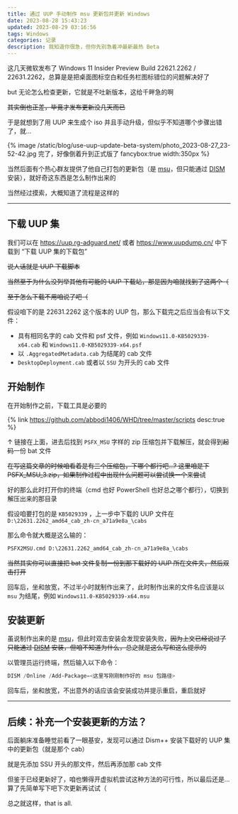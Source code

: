 ```yaml
---
title: 通过 UUP 手动制作 msu 更新包并更新 Windows
date: 2023-08-28 15:43:23
updated: 2023-08-29 03:16:56
tags: Windows
categories: 记录
description: 我知道你很急，但你先别急着冲最新最热 Beta
---
```


这几天微软发布了 Windows 11 Insider Preview Build 22621.2262 / 22631.2262，总算是是把桌面图标空白和任务栏图标错位的问题解决好了

but 无论怎么检查更新，它就是不吐新版本，这给千畔急的啊

~~其实倒也正差，毕竟才发布更新没几天而已~~

于是就想到了用 UUP 来生成个 iso 并且手动升级，但似乎不知道哪个步骤出错了，就...

{% image /static/blog/use-uup-update-beta-system/photo_2023-08-27_23-52-42.jpg 完了，好像倒着升到正式版了 fancybox:true width:350px %}

当然后面有个热心群友提供了他自己打包的更新包（是 [msu](https://support.microsoft.com/zh-cn/topic/windows-%E4%B8%ADwindows-%E6%9B%B4%E6%96%B0%E7%8B%AC%E7%AB%8B%E5%AE%89%E8%A3%85%E7%A8%8B%E5%BA%8F%E7%9A%84%E8%AF%B4%E6%98%8E-799ba3df-ec7e-b05e-ee13-1cdae8f23b19)，但只能通过 [DISM](https://learn.microsoft.com/zh-cn/windows-hardware/manufacture/desktop/what-is-dism?view=windows-11) 安装），就好奇这东西是怎么制作出来的

当然经过摸索，大概知道了流程是这样的

---

## 下载 UUP 集

我们可以在 https://uup.rg-adguard.net/ 或者 https://www.uupdump.cn/ 中下载到 “下载 UUP 集的下载包”

~~说人话就是 UUP 下载脚本~~

~~当然至于为什么没列举其他有可能的 UUP 下载站，那是因为咱就找到了这两个（~~

~~至于怎么下载不用咱说了吧（~~

假设咱下的是 22631.2262 这个版本的 UUP 包，那么下载完之后应当会有以下文件：

 - 具有相同名字的 cab 文件和 psf 文件，例如 `Windows11.0-KB5029339-x64.cab` 和 `Windows11.0-KB5029339-x64.psf`
 - 以 `.AggregatedMetadata.cab` 为结尾的 cab 文件
 - `DesktopDeployment.cab` 或者以 `SSU` 为开头的 cab 文件

## 开始制作

在开始制作之前，下载工具是必要的

{% link https://github.com/abbodi1406/WHD/tree/master/scripts desc:true %}

↑ 链接在上面，进去后找到 `PSFX_MSU` 字样的 zip 压缩包并下载解压，就会得到~~起码~~一份 bat 文件

~~在写这篇文章的时候咱看着是有三个压缩包，下哪个都行吧...? 这里咱是下 PSFX_MSU_3.zip，如果制作过程中出现什么问题可以尝试换一个来尝试~~

好的那么此时打开你的终端（cmd 也好 PowerShell 也好总之哪个都行），切换到解压出来的那目录

假设咱要打包的是 `KB5029339` ，上一步中下载的 UUP 文件在 `D:\22631.2262_amd64_cab_zh-cn_a71a9e8a_\cabs`

那么命令就大概是这么输的：

```cmd
PSFX2MSU.cmd D:\22631.2262_amd64_cab_zh-cn_a71a9e8a_\cabs
```

~~当然其实你可以直接把 bat 文件复制一份到那下载好的 UUP 所在文件夹，然后双击打开~~

回车后，坐和放宽，不过半小时就制作出来了，此时制作出来的文件名应该是以 `msu` 为结尾，例如 `Windows11.0-KB5029339-x64.msu`

## 安装更新

虽说制作出来的是 [msu](https://support.microsoft.com/zh-cn/topic/windows-%E4%B8%ADwindows-%E6%9B%B4%E6%96%B0%E7%8B%AC%E7%AB%8B%E5%AE%89%E8%A3%85%E7%A8%8B%E5%BA%8F%E7%9A%84%E8%AF%B4%E6%98%8E-799ba3df-ec7e-b05e-ee13-1cdae8f23b19)，但此时双击安装会发现安装失败，~~因为上文已经说过了只能通过 [DISM](https://learn.microsoft.com/zh-cn/windows-hardware/manufacture/desktop/what-is-dism?view=windows-11) 安装，但咱不知道为什么，总之就是这么写和这么提示的~~

以管理员运行终端，然后输入以下命令：

```powershell
DISM /Online /Add-Package=<这里写刚刚制作好的 msu 包路径>
```

回车后，坐和放宽，不出意外的话应该会安装成功并提示重启，重启就好

---

## 后续：补充一个安装更新的方法？

后面躺床准备睡觉前看了一眼基安，发现可以通过 Dism++ 安装下载好的 UUP 集中的更新包（就是那个 cab）

就是先添加 SSU 开头的那文件，然后再添加那 cab 文件

但鉴于已经更新好了，咱也懒得开虚拟机尝试这种方法的可行性，所以最后还是...算了先简单写下吧下次更新再试试（

总之就这样，that is all.